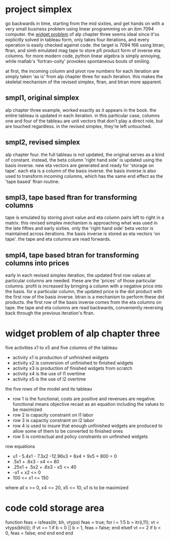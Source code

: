 # project simplex

go backwards in time, starting from the mid sixties, and get hands on with a very small business problem using linear programming on an ibm 7094 computer. the [widget problem](https://github.com/statespacedev/starid/discussions/4) of alp chapter three seems ideal since it'ss explicitly solved in tableau form, only takes four iterations, and every operation is easily checked against code. the target is 7094 f66 using btran, ftran, and simh emulated mag tape to store pfi product form of inverse eta columns. for more modern code, python linear algebra is simply annoying, while matlab's 'fortran-osity' provokes spontaneous bouts of smiling. 

at first, the incoming column and pivot row numbers for each iteration are simply taken 'as is' from alp chapter three for each iteration. this makes the skeletal mechanism of the revised simplex, ftran, and btran more apparent.

## smpl1, original simplex

alp chapter three example, worked exactly as it appears in the book. the entire tableau is updated in each iteration. in this particular case, columns one and four of the tableau are unit vectors that don't play a direct role, but are touched regardless. in the revised simplex, they're left untouched.

## smpl2, revised simplex 

alp chapter four. the full tableau is not updated, the original serves as a kind of constant. instead, the beta column 'right hand side' is updated using the basis inverse. new eta vectors are generated and ready for 'storage on tape'. each eta is a column of the basis inverse. the basis inverse is also used to transform incoming columns, which has the same end effect as the 'tape based' ftran routine.

## smpl3, tape based ftran for transforming columns

tape is emulated by storing pivot value and eta column pairs left to right in a matrix. this revised simplex mechanism is approaching what was used in the late fifties and early sixties. only the 'right hand side' beta vector is maintained across iterations. the basis inverse is stored as eta vectors 'on tape'. the tape and eta columns are read forwards.

## smpl4, tape based btran for transforming columns into prices

early in each revised simplex iteration, the updated first row values at particular columns are needed. these are the 'prices' of those particular columns. profit is increased by bringing a column with a negative price into the basis. for a particular column, the updated price is the dot product with the first row of the basis inverse. btran is a mechanism to perform these dot products. the first row of the basis inverse comes from the eta columns on tape. the tape and eta columns are read backwards, conveniently reversing back through the previous iteration's ftran.

# widget problem of alp chapter three

five activities x1 to x5 and five columns of the tableau

- activity x1 is production of unfinished widgets
- activity x2 is conversion of unfinished to finished widgets
- activity x3 is production of finished widgets from scratch
- activity x4 is the use of l1 overtime
- activity x5 is the use of l2 overtime

the five rows of the model and its tableau

- row 1 is the functional, costs are positive and revenues are negative. functional means objective recast as an equation including the values to be maximized
- row 2 is capacity constraint on l1 labor
- row 3 is capactiy constraint on l2 labor
- row 4 is used to insure that enough unfinished widgets are produced to allow some of them to be converted to finished ones
- row 5 is contractual and policy constraints on unfinshed widgets

row equations

- u1 - 5.4x1 - 7.3x2 -12.96x3 + 6x4 + 9x5 + 800 = 0
- .5x1 + .6x3 - x4 <= 80
- .25x1 + .5x2 + .6x3 - x5 <= 40
- -x1 + x2 <= 0
- 100 <= x1 <= 150

where all x >= 0, x4 <= 20, x5 <= 10, u1 is to be maximized

# code cold storage area

function feas = isfeas(itr, bh, vtyps)
  feas = true;
  for i = 1:5
    b = itr(i,11);
    vt = vtyps(bh(i));
    if vt == 1
      if b < 0 || b > 1, feas = false; end
    elseif vt == 2
      if b < 0, feas = false; end
    end
  end
end
